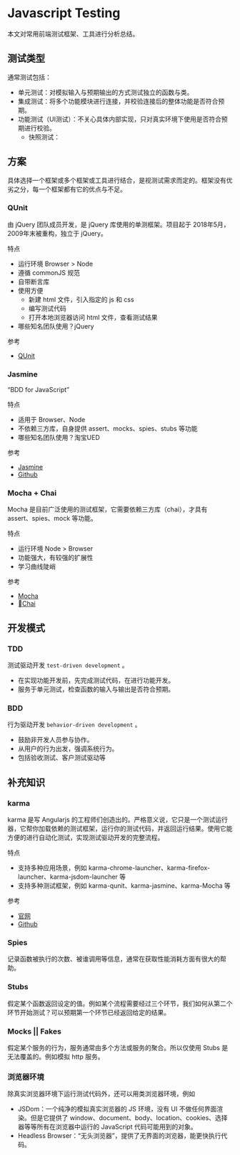 # Javascript Testing
本文对常用前端测试框架、工具进行分析总结。

## 测试类型
通常测试包括：
- 单元测试：对模拟输入与预期输出的方式测试独立的函数与类。
- 集成测试：将多个功能模块进行连接，并校验连接后的整体功能是否符合预期。
- 功能测试（UI测试）：不关心具体内部实现，只对真实环境下使用是否符合预期进行校验。
  - 快照测试：

## 方案
具体选择一个框架或多个框架或工具进行结合，是视测试需求而定的。框架没有优劣之分，每一个框架都有它的优点与不足。

### QUnit 
由 jQuery 团队成员开发，是 jQuery 库使用的单测框架。项目起于 2018年5月，2009年末被重构，独立于 jQuery。

特点
- 运行环境 Browser > Node
- 遵循 commonJS 规范
- 自带断言库
- 使用方便
  - 新建 html 文件，引入指定的 js 和 css
  - 编写测试代码
  - 打开本地浏览器访问 html 文件，查看测试结果
- 哪些知名团队使用？jQuery

参考
- [QUnit](http://qunitjs.com/)

### Jasmine
“BDD for JavaScript”

特点
- 适用于 Browser、Node
- 不依赖三方库，自身提供 assert、mocks、spies、stubs 等功能
- 哪些知名团队使用？淘宝UED

参考
- [Jasmine](https://jasmine.github.io/)
- [Github](https://github.com/jasmine/jasmine)

### Mocha + Chai
Mocha 是目前广泛使用的测试框架，它需要依赖三方库（chai），才具有 assert、spies、mock 等功能。

特点
- 运行环境 Node > Browser
- 功能强大，有较强的扩展性
- 学习曲线陡峭

参考
- [Mocha](https://Mochajs.org/)
- [Chai](https://Mochajs.org/)

## 开发模式
### TDD
测试驱动开发 `test-driven development` 。
- 在实现功能开发前，先完成测试代码，在进行功能开发。
- 服务于单元测试，检查函数的输入与输出是否符合预期。

### BDD
行为驱动开发 `behavior-driven development` 。
- 鼓励非开发人员参与协作。
- 从用户的行为出发，强调系统行为。
- 包括验收测试、客户测试驱动等

## 补充知识
### karma
karma 是写 Angularjs 的工程师们创造出的。严格意义说，它只是一个测试运行器，它帮你加载依赖的测试框架，运行你的测试代码，并返回运行结果。使用它能方便的进行自动化测试，实现测试驱动开发的完整流程。

特点
- 支持多种应用场景，例如 karma-chrome-launcher、karma-firefox-launcher、karma-jsdom-launcher 等
- 支持多种测试框架，例如 karma-qunit、karma-jasmine、karma-Mocha 等

参考
- [官网](http://karma-runner.github.io/)
- [Github](https://github.com/karma-runner/karma)


### Spies
记录函数被执行的次数、被谁调用等信息，通常在获取性能消耗方面有很大的帮助。

### Stubs
假定某个函数返回设定的值。例如某个流程需要经过三个环节，我们如何从第二个环节开始测试？可以预期第一个环节已经返回给定的结果。

### Mocks || Fakes
假定某个服务的行为，服务通常由多个方法或服务的聚合。所以仅使用 Stubs 是无法覆盖的。例如模拟 http 服务。

### 浏览器环境
除真实浏览器环境下运行测试代码外，还可以用类浏览器环境，例如 
- JSDom：一个纯净的模拟真实浏览器的 JS 环境，没有 UI 不做任何界面渲染。但是它提供了 window、document、body、location、cookies、选择器等等所有在浏览器中运行的 JavaScript 代码可能用到的对象。
- Headless Browser：“无头浏览器”，提供了无界面的浏览器，能更快执行代码。
